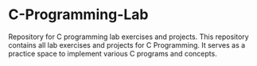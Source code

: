 # C-Programming-Lab
Repository for C programming lab exercises and projects.
This repository contains all lab exercises and projects for C Programming.
It serves as a practice space to implement various C programs and concepts.
